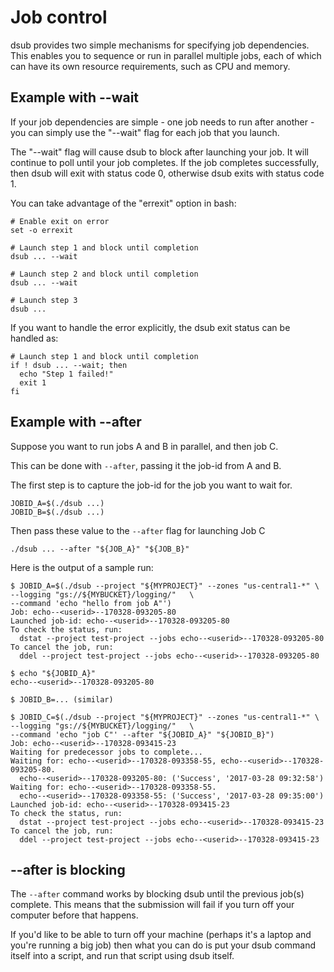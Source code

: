 # Job control

dsub provides two simple mechanisms for specifying job dependencies. This
enables you to sequence or run in parallel multiple jobs, each of which can have
its own resource requirements, such as CPU and memory.

## Example with --wait

If your job dependencies are simple - one job needs to run after another - you
can simply use the "--wait" flag for each job that you launch.

The "--wait" flag will cause dsub to block after launching your job. It will
continue to poll until your job completes. If the job completes successfully,
then dsub will exit with status code 0, otherwise dsub exits with status code 1.

You can take advantage of the "errexit" option in bash:

```
# Enable exit on error
set -o errexit

# Launch step 1 and block until completion
dsub ... --wait

# Launch step 2 and block until completion
dsub ... --wait

# Launch step 3
dsub ...
```

If you want to handle the error explicitly, the dsub exit status can be handled as:

```
# Launch step 1 and block until completion
if ! dsub ... --wait; then
  echo "Step 1 failed!"
  exit 1
fi
```

## Example with --after

Suppose you want to run jobs A and B in parallel, and then job C.

This can be done with `--after`, passing it the job-id from A and B.

The first step is to capture the job-id for the job you want to wait for.

```
JOBID_A=$(./dsub ...)
JOBID_B=$(./dsub ...)
```

Then pass these value to the `--after` flag for launching Job C

```
./dsub ... --after "${JOB_A}" "${JOB_B}"
```

Here is the output of a sample run:

```
$ JOBID_A=$(./dsub --project "${MYPROJECT}" --zones "us-central1-*" \
--logging "gs://${MYBUCKET}/logging/"   \
--command 'echo "hello from job A"')
Job: echo--<userid>--170328-093205-80
Launched job-id: echo--<userid>--170328-093205-80
To check the status, run:
  dstat --project test-project --jobs echo--<userid>--170328-093205-80
To cancel the job, run:
  ddel --project test-project --jobs echo--<userid>--170328-093205-80

$ echo "${JOBID_A}"
echo--<userid>--170328-093205-80

$ JOBID_B=... (similar)

$ JOBID_C=$(./dsub --project "${MYPROJECT}" --zones "us-central1-*" \
--logging "gs://${MYBUCKET}/logging/"   \
--command 'echo "job C"' --after "${JOBID_A}" "${JOBID_B}")
Job: echo--<userid>--170328-093415-23
Waiting for predecessor jobs to complete...
Waiting for: echo--<userid>--170328-093358-55, echo--<userid>--170328-093205-80.
  echo--<userid>--170328-093205-80: ('Success', '2017-03-28 09:32:58')
Waiting for: echo--<userid>--170328-093358-55.
  echo--<userid>--170328-093358-55: ('Success', '2017-03-28 09:35:00')
Launched job-id: echo--<userid>--170328-093415-23
To check the status, run:
  dstat --project test-project --jobs echo--<userid>--170328-093415-23
To cancel the job, run:
  ddel --project test-project --jobs echo--<userid>--170328-093415-23
```

## --after is blocking

The `--after` command works by blocking dsub until the previous job(s) complete. This means
that the submission will fail if you turn off your computer before that happens.

If you'd like to be able to turn off your machine (perhaps it's a laptop and you're running
a big job) then what you can do is put your dsub command itself into a script,
and run that script using dsub itself.

